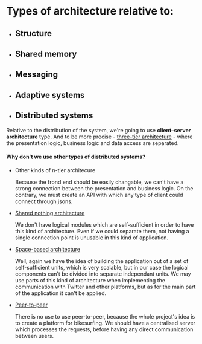 # Types of architecture relative to:


* ## Structure

* ## Shared memory

* ## Messaging

* ## Adaptive systems

* ## Distributed systems
Relative to the distribution of the system, we're going to use __client–server architecture__ type. And to be more precise - [three-tier architecture](https://en.wikipedia.org/wiki/Multitier_architecture) - where the presentation logic, business logic and data access are separated.

#### Why don't we use other types of distributed systems?
 - Other kinds of n-tier architecure

	  Because the frond end should be easily changable, we can't have a strong connection between the presentation and business logic. On the contrary, we must create an API with which any type of client could connect through jsons. 
  - [Shared nothing architecture](https://en.wikipedia.org/wiki/Shared_nothing_architecture)
	
    We don't have logical modules which are self-sufficient in order to have this kind of architecture. Even if we could separate them, not having a single connection point is unusable in this kind of application.
    
  - [Space-based architecture](https://en.wikipedia.org/wiki/Space-based_architecture)
  
 	Well, again we have the idea of building the application out of a set of self-sufficient units, which is very scalable, but in our case the logical components can't be divided into separate independant units. We may use parts of this kind of architecture when implementing the communication with Twitter and other platforms, but as for the main part of the application it can't be applied.

 - [Peer-to-peer](https://en.wikipedia.org/wiki/Peer-to-peer)

 	There is no use to use peer-to-peer, because the whole project's idea is to create a platform for bikesurfing. We should have a centralised server which processes the requests, before having any direct communication between users.

 	